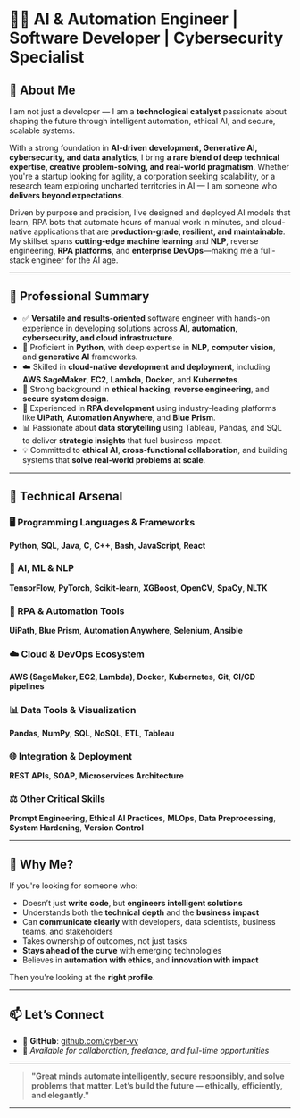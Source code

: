 # 👨‍💻 AI & Automation Engineer | Software Developer | Cybersecurity Specialist

## 🔹 About Me

I am not just a developer — I am a **technological catalyst** passionate about shaping the future through intelligent automation, ethical AI, and secure, scalable systems.

With a strong foundation in **AI-driven development, Generative AI, cybersecurity, and data analytics**, I bring **a rare blend of deep technical expertise, creative problem-solving, and real-world pragmatism**. Whether you're a startup looking for agility, a corporation seeking scalability, or a research team exploring uncharted territories in AI — I am someone who **delivers beyond expectations**.

Driven by purpose and precision, I’ve designed and deployed AI models that learn, RPA bots that automate hours of manual work in minutes, and cloud-native applications that are **production-grade, resilient, and maintainable**. My skillset spans **cutting-edge machine learning** and **NLP**, reverse engineering, **RPA platforms**, and **enterprise DevOps**—making me a full-stack engineer for the AI age.

---

## 💼 Professional Summary

* ✅ **Versatile and results-oriented** software engineer with hands-on experience in developing solutions across **AI, automation, cybersecurity, and cloud infrastructure**.
* 🚀 Proficient in **Python**, with deep expertise in **NLP**, **computer vision**, and **generative AI** frameworks.
* ☁️ Skilled in **cloud-native development and deployment**, including **AWS SageMaker**, **EC2**, **Lambda**, **Docker**, and **Kubernetes**.
* 🔐 Strong background in **ethical hacking**, **reverse engineering**, and **secure system design**.
* 🤖 Experienced in **RPA development** using industry-leading platforms like **UiPath**, **Automation Anywhere**, and **Blue Prism**.
* 📊 Passionate about **data storytelling** using Tableau, Pandas, and SQL to deliver **strategic insights** that fuel business impact.
* 💡 Committed to **ethical AI**, **cross-functional collaboration**, and building systems that **solve real-world problems at scale**.

---

## 🧠 Technical Arsenal

### 🖥️ Programming Languages & Frameworks

**Python**, **SQL**, **Java**, **C**, **C++**, **Bash**, **JavaScript**, **React**

### 🤖 AI, ML & NLP

**TensorFlow**, **PyTorch**, **Scikit-learn**, **XGBoost**, **OpenCV**, **SpaCy**, **NLTK**

### 🔁 RPA & Automation Tools

**UiPath**, **Blue Prism**, **Automation Anywhere**, **Selenium**, **Ansible**

### ☁️ Cloud & DevOps Ecosystem

**AWS (SageMaker, EC2, Lambda)**, **Docker**, **Kubernetes**, **Git**, **CI/CD pipelines**

### 📊 Data Tools & Visualization

**Pandas**, **NumPy**, **SQL**, **NoSQL**, **ETL**, **Tableau**

### 🌐 Integration & Deployment

**REST APIs**, **SOAP**, **Microservices Architecture**

### ⚖️ Other Critical Skills

**Prompt Engineering**, **Ethical AI Practices**, **MLOps**, **Data Preprocessing**, **System Hardening**, **Version Control**

---

## 🌟 Why Me?

If you're looking for someone who:

* Doesn’t just **write code**, but **engineers intelligent solutions**
* Understands both the **technical depth** and the **business impact**
* Can **communicate clearly** with developers, data scientists, business teams, and stakeholders
* Takes ownership of outcomes, not just tasks
* **Stays ahead of the curve** with emerging technologies
* Believes in **automation with ethics**, and **innovation with impact**

Then you're looking at the **right profile**.

---

## 📫 Let’s Connect

* 🔗 **GitHub**: [github.com/cyber-vv](https://github.com/cyber-vv)
* 📨 *Available for collaboration, freelance, and full-time opportunities*



---

> **"Great minds automate intelligently, secure responsibly, and solve problems that matter. Let’s build the future — ethically, efficiently, and elegantly."**

---

